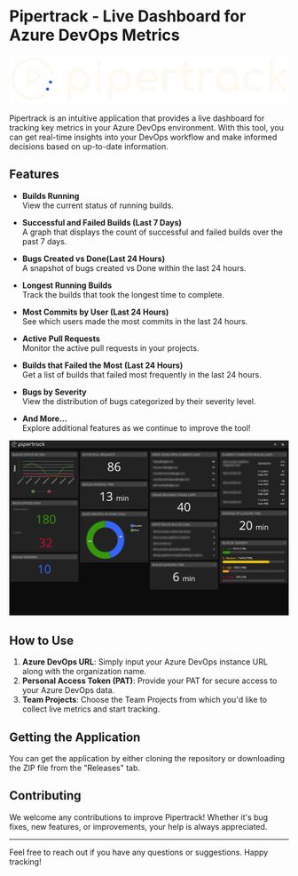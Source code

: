 # Pipertrack - Live Dashboard for Azure DevOps Metrics

![](docs/logo.png)

Pipertrack is an intuitive application that provides a live dashboard for tracking key metrics in your Azure DevOps environment. With this tool, you can get real-time insights into your DevOps workflow and make informed decisions based on up-to-date information.

## Features

- **Builds Running**  
  View the current status of running builds.

- **Successful and Failed Builds (Last 7 Days)**  
  A graph that displays the count of successful and failed builds over the past 7 days.

- **Bugs Created vs Done(Last 24 Hours)**  
  A snapshot of bugs created vs Done within the last 24 hours.

- **Longest Running Builds**  
  Track the builds that took the longest time to complete.

- **Most Commits by User (Last 24 Hours)**  
  See which users made the most commits in the last 24 hours.

- **Active Pull Requests**  
  Monitor the active pull requests in your projects.

- **Builds that Failed the Most (Last 24 Hours)**  
  Get a list of builds that failed most frequently in the last 24 hours.

- **Bugs by Severity**  
  View the distribution of bugs categorized by their severity level.

- **And More...**  
  Explore additional features as we continue to improve the tool!

![](docs/appv2.png)

## How to Use

1. **Azure DevOps URL**: Simply input your Azure DevOps instance URL along with the organization name.
2. **Personal Access Token (PAT)**: Provide your PAT for secure access to your Azure DevOps data.
3. **Team Projects**: Choose the Team Projects from which you'd like to collect live metrics and start tracking.

## Getting the Application

You can get the application by either cloning the repository or downloading the ZIP file from the "Releases" tab.

## Contributing

We welcome any contributions to improve Pipertrack! Whether it's bug fixes, new features, or improvements, your help is always appreciated.

---

Feel free to reach out if you have any questions or suggestions. Happy tracking!

